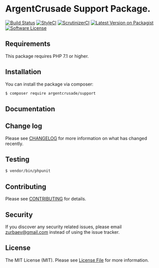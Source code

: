 # ArgentCrusade Support Package.

[![Build Status][ico-travis]][link-travis]
[![StyleCI][ico-styleci]][link-styleci]
[![ScrutinizerCI][ico-scrutinizer]][link-scrutinizer]
[![Latest Version on Packagist][ico-version]][link-packagist]
[![Software License][ico-license]](LICENSE.md)

## Requirements

This package requires PHP 7.1 or higher.

## Installation

You can install the package via composer:

``` bash
$ composer require argentcrusade/support
```

## Documentation

## Change log

Please see [CHANGELOG](CHANGELOG.md) for more information on what has changed recently.

## Testing

``` bash
$ vendor/bin/phpunit
```

## Contributing

Please see [CONTRIBUTING](CONTRIBUTING.md) for details.

## Security

If you discover any security related issues, please email zurbaev@gmail.com instead of using the issue tracker.

## License

The MIT License (MIT). Please see [License File](LICENSE.md) for more information.

[ico-version]: https://poser.pugx.org/argentcrusade/support/version?format=flat
[ico-license]: https://poser.pugx.org/argentcrusade/support/license?format=flat
[ico-travis]: https://api.travis-ci.org/argentcrusade/support.svg?branch=master
[ico-styleci]: https://styleci.io/repos/107428264/shield?branch=master&style=flat
[ico-scrutinizer]: https://scrutinizer-ci.com/g/argentcrusade/support/badges/quality-score.png?b=master

[link-packagist]: https://packagist.org/packages/argentcrusade/support
[link-travis]: https://travis-ci.org/argentcrusade/support
[link-styleci]: https://styleci.io/repos/107428264
[link-scrutinizer]: https://scrutinizer-ci.com/g/argentcrusade/support/
[link-author]: https://github.com/tzurbaev

